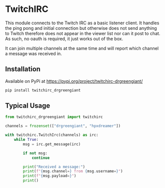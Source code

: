 # TwitchIRC

This module connects to the Twitch IRC as a basic listener client.  It handles the ping pong and initial connection but otherwise does not send anything to Twitch therefore does not appear in the viewer list nor can it post to chat.  As such, no oauth is required, it just works out of the box.

It can join multiple channels at the same time and will report which channel a message was received in.

## Installation

Available on PyPi at https://pypi.org/project/twitchirc-drgreengiant/

```bash
pip install twitchirc_drgreengiant
```

## Typical Usage

```python
from twitchirc_drgreengiant import twitchirc

channels = frozenset(["drgreengiant", "hpxdreamer"])

with twitchirc.TwitchIrc(channels) as irc:
    while True:
        msg = irc.get_message(irc)

        if not msg:
            continue

        print("Received a message:")
        print(f"{msg.channel=} from {msg.username=}")
        print(f"{msg.payload=}")
        print()
```

